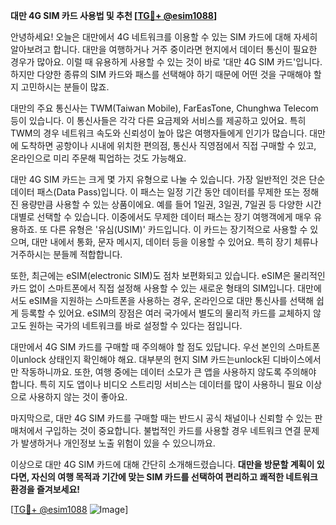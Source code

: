 **대만 4G SIM 카드 사용법 및 추천 [[TG💪+ @esim1088](https://t.me/s/esim1088)]**

안녕하세요! 오늘은 대만에서 4G 네트워크를 이용할 수 있는 SIM 카드에 대해 자세히 알아보려고 합니다. 대만을 여행하거나 거주 중이라면 현지에서 데이터 통신이 필요한 경우가 많아요. 이럴 때 유용하게 사용할 수 있는 것이 바로 '대만 4G SIM 카드'입니다. 하지만 다양한 종류의 SIM 카드와 패스를 선택해야 하기 때문에 어떤 것을 구매해야 할지 고민하시는 분들이 많죠.

대만의 주요 통신사는 TWM(Taiwan Mobile), FarEasTone, Chunghwa Telecom 등이 있습니다. 이 통신사들은 각각 다른 요금제와 서비스를 제공하고 있어요. 특히 TWM의 경우 네트워크 속도와 신뢰성이 높아 많은 여행자들에게 인기가 많습니다. 대만에 도착하면 공항이나 시내에 위치한 편의점, 통신사 직영점에서 직접 구매할 수 있고, 온라인으로 미리 주문해 픽업하는 것도 가능해요.

대만 4G SIM 카드는 크게 몇 가지 유형으로 나눌 수 있습니다. 가장 일반적인 것은 단순 데이터 패스(Data Pass)입니다. 이 패스는 일정 기간 동안 데이터를 무제한 또는 정해진 용량만큼 사용할 수 있는 상품이에요. 예를 들어 1일권, 3일권, 7일권 등 다양한 시간대별로 선택할 수 있습니다. 이중에서도 무제한 데이터 패스는 장기 여행객에게 매우 유용하죠. 또 다른 유형은 '유심(USIM)' 카드입니다. 이 카드는 장기적으로 사용할 수 있으며, 대만 내에서 통화, 문자 메시지, 데이터 등을 이용할 수 있어요. 특히 장기 체류나 거주하시는 분들께 적합합니다.

또한, 최근에는 eSIM(electronic SIM)도 점차 보편화되고 있습니다. eSIM은 물리적인 카드 없이 스마트폰에서 직접 설정해 사용할 수 있는 새로운 형태의 SIM입니다. 대만에서도 eSIM을 지원하는 스마트폰을 사용하는 경우, 온라인으로 대만 통신사를 선택해 쉽게 등록할 수 있어요. eSIM의 장점은 여러 국가에서 별도의 물리적 카드를 교체하지 않고도 원하는 국가의 네트워크를 바로 설정할 수 있다는 점입니다.

대만에서 4G SIM 카드를 구매할 때 주의해야 할 점도 있답니다. 우선 본인의 스마트폰이unlock 상태인지 확인해야 해요. 대부분의 현지 SIM 카드는unlock된 디바이스에서만 작동하니까요. 또한, 여행 중에는 데이터 소모가 큰 앱을 사용하지 않도록 주의해야 합니다. 특히 지도 앱이나 비디오 스트리밍 서비스는 데이터를 많이 사용하니 필요 이상으로 사용하지 않는 것이 좋아요.

마지막으로, 대만 4G SIM 카드를 구매할 때는 반드시 공식 채널이나 신뢰할 수 있는 판매처에서 구입하는 것이 중요합니다. 불법적인 카드를 사용할 경우 네트워크 연결 문제가 발생하거나 개인정보 노출 위험이 있을 수 있으니까요.

이상으로 대만 4G SIM 카드에 대해 간단히 소개해드렸습니다. **대만을 방문할 계획이 있다면, 자신의 여행 목적과 기간에 맞는 SIM 카드를 선택하여 편리하고 쾌적한 네트워크 환경을 즐겨보세요!** 

[[TG💪+ @esim1088](https://t.me/s/esim1088) ![Image](https://i.postimg.cc/Y0z9fWf4/image.png)]